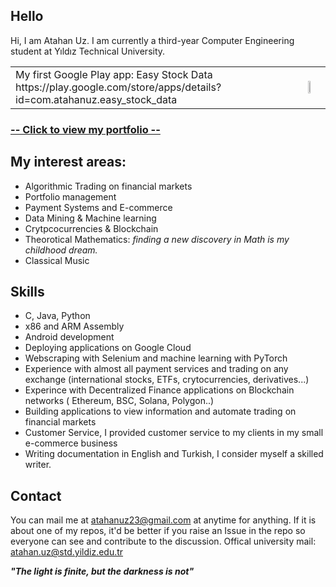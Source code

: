 ## Hello

Hi, I am Atahan Uz. I am currently a third-year Computer Engineering student at Yıldız Technical University.

<table>
  <tr>
    <td valign="middle">
      My first Google Play app: Easy Stock Data https://play.google.com/store/apps/details?id=com.atahanuz.easy_stock_data
    </td>
    <td>
      <img src="https://i.imgur.com/ht0EV23.png" width="33%" height="14%">
    </td>
  </tr>
</table>


### [-- Click to view my portfolio --](portfolio.md)

## My interest areas:
- Algorithmic Trading on financial markets
- Portfolio management 
- Payment Systems and E-commerce
- Data Mining & Machine learning
- Crytpcocurrencies & Blockchain
- Theorotical Mathematics:  *finding a new discovery in Math is my childhood dream.*
- Classical Music

## Skills
- C, Java, Python
- x86 and ARM Assembly
- Android development
- Deploying applications on Google Cloud
- Webscraping with Selenium and machine learning with PyTorch
- Experience with almost all payment services and trading on any exchange (international stocks, ETFs, crytocurrencies, derivatives...)
- Experince with Decentralized Finance applications on Blockchain networks ( Ethereum, BSC, Solana, Polygon..)
- Building applications to view information and automate trading on financial markets
- Customer Service, I provided customer service to my clients in my small e-commerce business
- Writing documentation in English and Turkish, I consider myself a skilled writer.



## Contact
You can mail me at atahanuz23@gmail.com at anytime for anything. 
If it is about one of my repos, it'd be better if you raise an Issue in the repo so everyone can see and contribute to the discussion. Offical university mail: atahan.uz@std.yildiz.edu.tr

**_"The light is finite, but the darkness is not"_**
